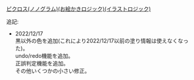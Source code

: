 [ピクロス(ノノグラム)(お絵かきロジック)(イラストロジック)](https://mathphilia.github.io/Nonogram/)

追記:
- 2022/12/17  
黒以外の色を追加(これにより2022/12/17以前の塗り情報は使えなくなった)。  
undo/redo機能を追加。  
正誤判定機能を追加。  
その他いくつかの小さい修正。